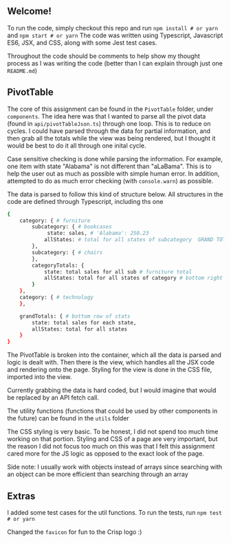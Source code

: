 ## Welcome!
To run the code, simply checkout this repo and run `npm install # or yarn` and `npm start # or yarn` 
The code was written using Typescript, Javascript ES6, JSX, and CSS, along with some Jest test cases.

Throughout the code should be comments to help show my thought process as I was writing the code (better than I can explain through just one `README.md`) 

## PivotTable
The core of this assignment can be found in the `PivotTable` folder, under `components`. The idea here was that I wanted to parse all the pivot data (found in `api/pivotTableJson.ts`) through one loop. This is to reduce on cycles. I could have parsed through the data for partial information, and then grab all the totals while the view was being rendered, but I thought it would be best to do it all through one inital cycle. 

Case sensitive checking is done while parsing the information. For example, one item with state "Alabama" is not different than "aLaBama". This is to help the user out as much as possible with simple human error. In addition, attempted to do as much error checking (with `console.warn`) as possible. 

The data is parsed to follow this kind of structure below. All structures in the code are defined through Typescript, including ths one
```sh
{
    category: { # furniture
        subcategory: { # bookcases
             state: sales, # 'Alabama': 250.23
            allStates: # total for all states of subcategory  GRAND TOTAL
        },
        subcategory: { # chairs
        },
        categoryTotals: {
            state: total sales for all sub # furniture total
            allStates: total for all states of category # bottom right corner
        }
    },
    category: { # technology
    },

    grandTotals: { # bottom row of stats
        state: total sales for each state,
        allStates: total for all states
    }
}
```

The PivotTable is broken into the container, which all the data is parsed and logic is dealt with. Then there is the view, which handles all the JSX code and rendering onto the page. Styling for the view is done in the CSS file, imported into the view.

Currently grabbing the data is hard coded, but I would imagine that would be replaced by an API fetch call. 

The utility functions (functions that could be used by other components in the future) can be found in the `utils` folder

The CSS styling is very basic. To be honest, I did not spend too much time working on that portion. Styling and CSS of a page are very important, but the reason I did not focus too much on this was that I felt this assignment cared more for the JS logic as opposed to the exact look of the page. 

Side note: I usually work with objects instead of arrays since searching with an object can be more efficient than searching through an array


## Extras
I added some test cases for the util functions. To run the tests, run `npm test # or yarn` 

Changed the `favicon` for fun to the Crisp logo :)